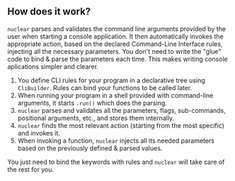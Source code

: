## How does it work?

`nuclear` parses and validates the command line arguments
provided by the user when starting a console application.
It then automatically invokes the appropriate action,
based on the declared Command-Line Interface rules, injecting all the necessary  parameters.
You don't need to write the "glue" code to bind & parse the parameters each time.
This makes writing console aplications simpler and clearer.

1. You define CLI rules for your program in a declarative tree using `CliBuilder`.
  Rules can bind your functions to be called later.
2. When running your program in a shell provided with command-line arguments,
  it starts `.run()` which does the parsing.
3. `nuclear` parses and validates all the parameters, flags, sub-commands,
  positional arguments, etc., and stores them internally.
4. `nuclear` finds the most relevant action (starting from the most specific) and invokes it.
5. When invoking a function, `nuclear` injects all its needed parameters
  based on the previously defined & parsed values.

You just need to bind the keywords with rules and `nuclear` will take care of the rest for you.

